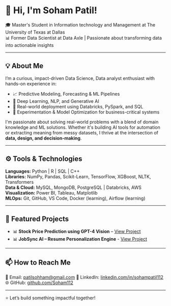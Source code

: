 # 👋 Hi, I'm Soham Patil!

🎓 Master's Student in Information technology and Management at The University of Texas at Dallas  
📊 Former Data Scientist at Data Axle | Passionate about transforming data into actionable insights

---

## 💡 About Me

I’m a curious, impact-driven Data Science, Data analyst enthusiast with hands-on experience in:

- 📈 Predictive Modeling, Forecasting & ML Pipelines  
- 🧠 Deep Learning, NLP, and Generative AI  
- 💼 Real-world deployment using Databricks, PySpark, and SQL  
- 🧪 Experimentation & Model Optimization for business-critical systems  

I'm passionate about solving real-world problems with a blend of domain knowledge and ML solutions. Whether it's building AI tools for automation or extracting meaning from messy datasets, I thrive at the intersection of **data, design, and decision-making**.

---

## ⚙️ Tools & Technologies

**Languages:** Python | R | SQL | C++  
**Libraries:** NumPy, Pandas, Scikit-Learn, TensorFlow, XGBoost, NLTK, Transformers  
**Data & Cloud:** MySQL, MongoDB, PostgreSQL | Databricks, AWS  
**Visualization:** Power BI, Tableau, Matplotlib  
**MLOps:** Git, GitHub, VS Code, Docker (learning), Airflow (learning)

---

## 🔧 Featured Projects

 - 📊 **Stock Price Prediction using GPT-4 Vision** – [View Project](https://github.com/Soham112/Stock_Prediction_GPT-4)
 - 📊 **JobSync AI – Resume Personalization Engine** - [View Project](https://github.com/Soham112/Resume_Builder)

---

## 📫 How to Reach Me

📧 Email: patilsohham@gmail.com 
💼 LinkedIn: [linkedin.com/in/sohampatil112](https://www.linkedin.com/in/sohampatil1102/)  
🌐 GitHub: [github.com/Soham112](https://github.com/Soham112)

---

⭐ Let’s build something impactful together!
